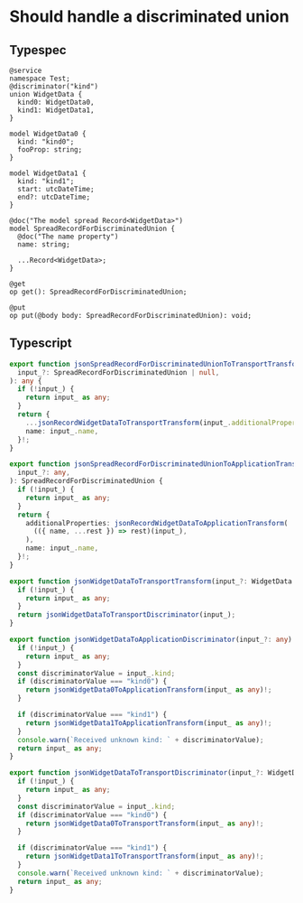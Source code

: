 # Should handle a discriminated union

## Typespec

```tsp
@service
namespace Test;
@discriminator("kind")
union WidgetData {
  kind0: WidgetData0,
  kind1: WidgetData1,
}

model WidgetData0 {
  kind: "kind0";
  fooProp: string;
}

model WidgetData1 {
  kind: "kind1";
  start: utcDateTime;
  end?: utcDateTime;
}

@doc("The model spread Record<WidgetData>")
model SpreadRecordForDiscriminatedUnion {
  @doc("The name property")
  name: string;

  ...Record<WidgetData>;
}

@get
op get(): SpreadRecordForDiscriminatedUnion;

@put
op put(@body body: SpreadRecordForDiscriminatedUnion): void;
```

## Typescript

```ts src/models/serializers.ts function jsonSpreadRecordForDiscriminatedUnionToTransportTransform
export function jsonSpreadRecordForDiscriminatedUnionToTransportTransform(
  input_?: SpreadRecordForDiscriminatedUnion | null,
): any {
  if (!input_) {
    return input_ as any;
  }
  return {
    ...jsonRecordWidgetDataToTransportTransform(input_.additionalProperties),
    name: input_.name,
  }!;
}
```

```ts src/models/serializers.ts function jsonSpreadRecordForDiscriminatedUnionToApplicationTransform
export function jsonSpreadRecordForDiscriminatedUnionToApplicationTransform(
  input_?: any,
): SpreadRecordForDiscriminatedUnion {
  if (!input_) {
    return input_ as any;
  }
  return {
    additionalProperties: jsonRecordWidgetDataToApplicationTransform(
      (({ name, ...rest }) => rest)(input_),
    ),
    name: input_.name,
  }!;
}
```

```ts src/models/serializers.ts function jsonWidgetDataToTransportTransform
export function jsonWidgetDataToTransportTransform(input_?: WidgetData | null): any {
  if (!input_) {
    return input_ as any;
  }
  return jsonWidgetDataToTransportDiscriminator(input_);
}
```

```ts src/models/serializers.ts function jsonWidgetDataToApplicationDiscriminator
export function jsonWidgetDataToApplicationDiscriminator(input_?: any): WidgetData {
  if (!input_) {
    return input_ as any;
  }
  const discriminatorValue = input_.kind;
  if (discriminatorValue === "kind0") {
    return jsonWidgetData0ToApplicationTransform(input_ as any)!;
  }

  if (discriminatorValue === "kind1") {
    return jsonWidgetData1ToApplicationTransform(input_ as any)!;
  }
  console.warn(`Received unknown kind: ` + discriminatorValue);
  return input_ as any;
}
```

```ts src/models/serializers.ts function jsonWidgetDataToTransportDiscriminator
export function jsonWidgetDataToTransportDiscriminator(input_?: WidgetData): any {
  if (!input_) {
    return input_ as any;
  }
  const discriminatorValue = input_.kind;
  if (discriminatorValue === "kind0") {
    return jsonWidgetData0ToTransportTransform(input_ as any)!;
  }

  if (discriminatorValue === "kind1") {
    return jsonWidgetData1ToTransportTransform(input_ as any)!;
  }
  console.warn(`Received unknown kind: ` + discriminatorValue);
  return input_ as any;
}
```
